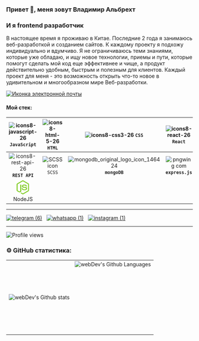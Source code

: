 
### Привет 👋, меня зовут Владимир Альбрехт
### И я frontend разработчик

В настоящее время я проживаю в Китае. Последние 2 года я занимаюсь веб-разработкой и созданием сайтов. К каждому проекту я подхожу индивидуально и вдумчиво. Я не ограничиваюсь теми знаниями, которые уже обладаю, и ищу новое технологии, приемы и пути, которые помогут сделать мой код еще эффективнее и чище, а продукт действительно удобным, быстрым и полезным для клиентов. Каждый проект для меня - это возможность открыть что-то новое в удивительном и многообразном мире Веб-разработки. 

<a href="mailto:vladimir_albreht@mail.ru"><img src="https://example.com/images/email-icon.png" alt="Иконка электронной почты"></a>

#### Мой стек:
|![icons8-javascript-26](https://user-images.githubusercontent.com/70646350/119318720-4f788180-bc82-11eb-87ff-8201ce9d61c8.png) `JavaScript` | ![icons8-html-5-26](https://user-images.githubusercontent.com/70646350/119315541-9cf2ef80-bc7e-11eb-8f46-ef3766162ab6.png) `HTML` | ![icons8-css3-26](https://user-images.githubusercontent.com/70646350/119316006-1be82800-bc7f-11eb-8166-910c027cd18f.png) `CSS` | ![icons8-react-26](https://user-images.githubusercontent.com/70646350/119316439-a0d34180-bc7f-11eb-9a36-e79d2b093d69.png) `React`  | <img src="https://github.com/devicons/devicon/blob/master/icons/figma/figma-original.svg" title="nodejs" alt="figma" width="40" height="40"/>Figma  |
|:------:|:------:|:------:|:------:|:------:|
|![icons8-rest-api-26](https://user-images.githubusercontent.com/70646350/119323556-7e452680-bc87-11eb-9cd2-fc2293869858.png) **`REST API`** | <img src="https://sass-lang.com/assets/img/styleguide/color-1c4aab2b.png" alt="SCSS icon" width="50"> `SCSS` | ![mongodb_original_logo_icon_146424](https://user-images.githubusercontent.com/70646350/119320033-ceba8500-bc83-11eb-9455-537f415c9fe1.png) **`mongoDB`**|![pngwing com](https://user-images.githubusercontent.com/70646350/119322690-8bade100-bc86-11eb-9660-cbfee5afd4a5.png)**`express.js`**| ![icons8-git-26](https://user-images.githubusercontent.com/70646350/119321913-cc592a80-bc85-11eb-9540-8605bd48f3f7.png) **`git`**|
<img src="https://github.com/devicons/devicon/blob/master/icons/nodejs/nodejs-original.svg" title="nodejs" alt="nodejs" width="40" height="40"/>NodeJS |







---------------------------
[![telegram (6)](https://user-images.githubusercontent.com/70646350/119327162-5952b280-bc8b-11eb-97b2-4484aab48d02.png)](https://t.me/vladimiralbrekht)&nbsp;&nbsp;
[![whatsapp (1)](https://user-images.githubusercontent.com/70646350/119327478-b189b480-bc8b-11eb-8897-22dbd8a529ad.png)](https://wa.me/8613521697721)&nbsp;&nbsp;
[![instagram (1)](https://user-images.githubusercontent.com/70646350/119327365-9028c880-bc8b-11eb-868d-6c4ac31869cc.png)](https://www.instagram.com/albrechtvladimir)

---------------------
![Profile views](https://gpvc.arturio.dev/Aleksandra-Shevchenko)  

### ⚙️ GitHub статистика:

<table>
  <tr>
    <td>
      <img align="left" src="http://github-readme-streak-stats.herokuapp.com?user=VladimirAlbrekht&theme=dark&background=000000" alt="webDev's Github stats" />
    </td>
    <td>
      <img height="195px" align="right" alt="webDev's Github Languages" src="https://github-readme-stats-sigma-five.vercel.app/api/top-langs/?username=VladimirAlbrekht&layout=compact&theme=vision-friendly-dark" />
    </td>
  </tr>
</table>
